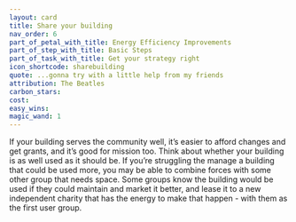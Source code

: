 ```yaml
---
layout: card
title: Share your building
nav_order: 6
part_of_petal_with_title: Energy Efficiency Improvements
part_of_step_with_title: Basic Steps
part_of_task_with_title: Get your strategy right
icon_shortcode: sharebuilding
quote: ...gonna try with a little help from my friends
attribution: The Beatles
carbon_stars: 
cost: 
easy_wins: 
magic_wand: 1
---
```


<p>If your building serves the community well, it’s easier to afford changes and get grants, and it’s good for mission too. Think about whether your building is as well used as it should be.  If you’re struggling the manage a building that could be used more, you may be able to combine forces with some other group that needs space.  Some groups know the building would be used if they could maintain and market it better, and lease it to a new independent charity that has the energy to make that happen - with them as the first user group.</p> 
